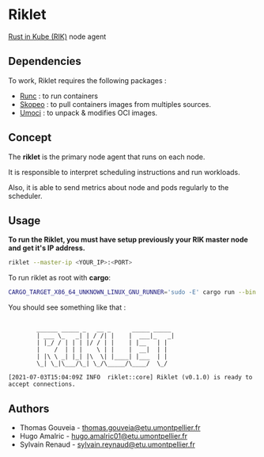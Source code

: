 # Riklet 

[Rust in Kube (RIK)](https://github.com/dev-sys-do/rik) node agent

## Dependencies

To work, Riklet requires the following packages : 

- [Runc](https://github.com/opencontainers/runc) : to run containers
- [Skopeo](https://github.com/containers/skopeo) : to pull containers images from multiples sources.
- [Umoci](https://github.com/opencontainers/umoci) : to unpack & modifies OCI images.

## Concept

The **riklet** is the primary node agent that runs on each node.

It is responsible to interpret scheduling instructions and run workloads.

Also, it is able to send metrics about node and pods regularly to the scheduler.

## Usage

**To run the Riklet, you must have setup previously your RIK master node and get it's IP address.**

```bash
riklet --master-ip <YOUR_IP>:<PORT>
```

To run riklet as root with **cargo**:
        
```bash
CARGO_TARGET_X86_64_UNKNOWN_LINUX_GNU_RUNNER='sudo -E' cargo run --bin riklet
```

You should see something like that : 

```

        ______ _____ _   __ _      _____ _____
        | ___ \_   _| | / /| |    |  ___|_   _|
        | |_/ / | | | |/ / | |    | |__   | |
        |    /  | | |    \ | |    |  __|  | |
        | |\ \ _| |_| |\  \| |____| |___  | |
        \_| \_|\___/\_| \_/\_____/\____/  \_/
        
[2021-07-03T15:04:09Z INFO  riklet::core] Riklet (v0.1.0) is ready to accept connections.
```

## Authors

- Thomas Gouveia - <thomas.gouveia@etu.umontpellier.fr>
- Hugo Amalric - <hugo.amalric01@etu.umontpellier.fr>
- Sylvain Renaud - <sylvain.reynaud@etu.umontpellier.fr>
